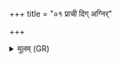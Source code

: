 +++
title = "०१ प्राची दिग् अग्निर्"

+++
<details><summary>मूलम् (GR)</summary>

प्राची दिग् अग्निर् अधिपतिर्  
असितो रक्षितादित्या इषवः ।  
तेभ्यो नमो ऽधिपतिभ्यो नमो  
रक्षितृभ्यो नम इषुभ्यो नमो वो ऽस्तु ।  
यो ऽस्मान् द्वेष्टि यं वयं द्विष्मस्  
तं वो जम्भे दध्मस् तम् उ प्राणो जहातु ॥
</details>